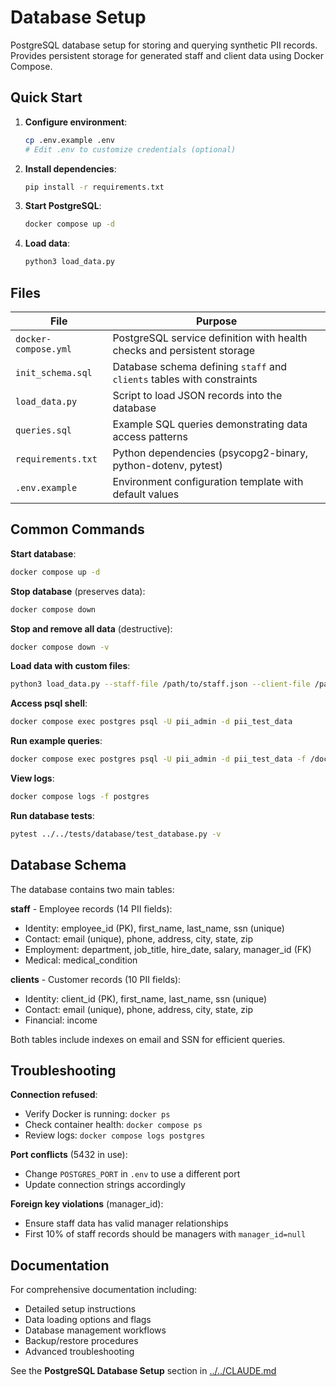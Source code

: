 # Database Setup

PostgreSQL database setup for storing and querying synthetic PII records. Provides persistent storage for generated staff and client data using Docker Compose.

## Quick Start

1. **Configure environment**:
   ```bash
   cp .env.example .env
   # Edit .env to customize credentials (optional)
   ```

2. **Install dependencies**:
   ```bash
   pip install -r requirements.txt
   ```

3. **Start PostgreSQL**:
   ```bash
   docker compose up -d
   ```

4. **Load data**:
   ```bash
   python3 load_data.py
   ```

## Files

| File | Purpose |
|------|---------|
| `docker-compose.yml` | PostgreSQL service definition with health checks and persistent storage |
| `init_schema.sql` | Database schema defining `staff` and `clients` tables with constraints |
| `load_data.py` | Script to load JSON records into the database |
| `queries.sql` | Example SQL queries demonstrating data access patterns |
| `requirements.txt` | Python dependencies (psycopg2-binary, python-dotenv, pytest) |
| `.env.example` | Environment configuration template with default values |

## Common Commands

**Start database**:
```bash
docker compose up -d
```

**Stop database** (preserves data):
```bash
docker compose down
```

**Stop and remove all data** (destructive):
```bash
docker compose down -v
```

**Load data with custom files**:
```bash
python3 load_data.py --staff-file /path/to/staff.json --client-file /path/to/clients.json
```

**Access psql shell**:
```bash
docker compose exec postgres psql -U pii_admin -d pii_test_data
```

**Run example queries**:
```bash
docker compose exec postgres psql -U pii_admin -d pii_test_data -f /docker-entrypoint-initdb.d/queries.sql
```

**View logs**:
```bash
docker compose logs -f postgres
```

**Run database tests**:
```bash
pytest ../../tests/database/test_database.py -v
```

## Database Schema

The database contains two main tables:

**staff** - Employee records (14 PII fields):
- Identity: employee_id (PK), first_name, last_name, ssn (unique)
- Contact: email (unique), phone, address, city, state, zip
- Employment: department, job_title, hire_date, salary, manager_id (FK)
- Medical: medical_condition

**clients** - Customer records (10 PII fields):
- Identity: client_id (PK), first_name, last_name, ssn (unique)
- Contact: email (unique), phone, address, city, state, zip
- Financial: income

Both tables include indexes on email and SSN for efficient queries.

## Troubleshooting

**Connection refused**:
- Verify Docker is running: `docker ps`
- Check container health: `docker compose ps`
- Review logs: `docker compose logs postgres`

**Port conflicts** (5432 in use):
- Change `POSTGRES_PORT` in `.env` to use a different port
- Update connection strings accordingly

**Foreign key violations** (manager_id):
- Ensure staff data has valid manager relationships
- First 10% of staff records should be managers with `manager_id=null`

## Documentation

For comprehensive documentation including:
- Detailed setup instructions
- Data loading options and flags
- Database management workflows
- Backup/restore procedures
- Advanced troubleshooting

See the **PostgreSQL Database Setup** section in [../../CLAUDE.md](../../CLAUDE.md#postgresql-database-setup)
